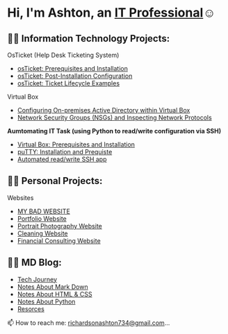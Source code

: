 <h1>Hi, I'm Ashton, an <a href="https://www.linkedin.com/in/ashton-najee-mckeith-richardson-65782b22a/">IT Professional</a>☺</h1>

<h2>👨‍💻 Information Technology Projects:</h2>

OsTicket (Help Desk Ticketing System)

  - [osTicket: Prerequisites and Installation](https://github.com/AshtonRichards/osticket-prereqs)
  - [osTicket: Post-Installation Configuration](https://github.com/AshtonRichards/post-install-config)
  - [osTicket: Ticket Lifecycle Examples](https://github.com/AshtonRichards/ticket-lifecycle)

Virtual Box

  - [Configuring On-premises Active Directory within Virtual Box](https://github.com/AshtonRichards/config-ad)
  - [Network Security Groups (NSGs) and Inspecting Network Protocols](https://github.com/AshtonRichards/config-ad)

<b>Aumtomating IT Task (using Python to read/write configuration via SSH)</b>

  - [Virtual Box: Prerequisites and Installation](https://github.com/joshmadakorcc/configure-ad)
  - [puTTY: Installation and Prequiste](https://github.com/joshmadakorcc/azure-network-protocols)
  - [Automated read/write SSH app](https://github.com/joshmadakorcc/azure-network-protocols)  

<h2>👨‍💻 Personal Projects:</h2>

Websites

  - [MY BAD WEBSITE](https://github.com/AshtonRichards/AshtonRichards/edit/main/README.md)
  - [Portfolio Website](https://github.com/AshtonRichards/post-install-config)
  - [Portrait Photography Website](https://github.com/AshtonRichards/ticket-lifecycle)
  - [Cleaning Website]()
  - [Financial Consulting Website]()
  
<h2>👨‍💻 MD Blog:</h2>

- [Tech Journey](https://github.com/AshtonRichards/AshtonRichards/edit/main/README.md)
- [Notes About Mark Down](https://github.com/AshtonRichards/AshtonRichards/edit/main/README.md)
- [Notes About HTML & CSS](https://github.com/AshtonRichards/AshtonRichards/edit/main/README.md)
- [Notes About Python](https://github.com/AshtonRichards/AshtonRichards/edit/main/README.md)
- [Resorces](https://github.com/AshtonRichards/Resources)

📫 How to reach me: richardsonashton734@gmail.com...

<!---
AshtonRichards/AshtonRichards is a ✨ special ✨ repository because its `README.md` (this file) appears on your GitHub profile.
You can click the Preview link to take a look at your changes.
--->
